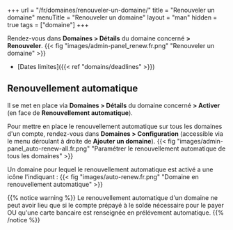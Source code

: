 +++
url = "/fr/domaines/renouveler-un-domaine/"
title = "Renouveler un domaine"
menuTitle = "Renouveler un domaine"
layout = "man"
hidden = true
tags = ["domaine"]
+++

Rendez-vous dans **Domaines > Détails** du domaine concerné **> Renouveler**.
{{< fig "images/admin-panel_renew.fr.png" "Renouveler un domaine" >}}

- [Dates limites]({{< ref "domains/deadlines" >}})

## Renouvellement automatique

Il se met en place via  **Domaines > Détails** du domaine concerné **> Activer** (en face de **Renouvellement automatique**).

Pour mettre en place le renouvellement automatique sur tous les domaines d'un compte, rendez-vous dans **Domaines > Configuration** (accessible via le menu déroulant à droite de **Ajouter un domaine**).
{{< fig "images/admin-panel_auto-renew-all.fr.png" "Paramétrer le renouvellement automatique de tous les domaines" >}}

Un domaine pour lequel le renouvellement automatique est activé a une icône l'indiquant :
{{< fig "images/auto-renew.fr.png" "Domaine en renouvellement automatique" >}}

{{% notice warning %}}
Le renouvellement automatique d'un domaine ne peut avoir lieu que si le compte prépayé à le solde nécessaire pour le payer OU qu'une carte bancaire est renseignée en prélévement automatique.
{{% /notice %}}

